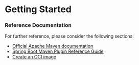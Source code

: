 # Getting Started

### Reference Documentation
For further reference, please consider the following sections:

* [Official Apache Maven documentation](https://maven.apache.org/guides/index.html)
* [Spring Boot Maven Plugin Reference Guide](https://docs.spring.io/spring-boot/docs/2.5.10/maven-plugin/reference/html/)
* [Create an OCI image](https://docs.spring.io/spring-boot/docs/2.5.10/maven-plugin/reference/html/#build-image)

